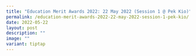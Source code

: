 ```yaml
---
title: "Education Merit Awards 2022: 22 May 2022 (Session 1 @ Pek Kio)"
permalink: /education-merit-awards-2022-22-may-2022-session-1-pek-kio/
date: 2022-05-22
layout: post
description: ""
image: ""
variant: tiptap
---
```


